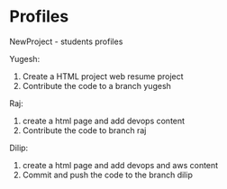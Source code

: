 # Profiles
NewProject - students profiles 

Yugesh: 
1) Create a HTML project web resume project
2) Contribute the code to a branch yugesh

Raj:
1) create a html page and add devops content
2) Contribute the code to branch raj

Dilip:
1) create a html page and add devops and aws content
2) Commit and push the code to the branch dilip 
